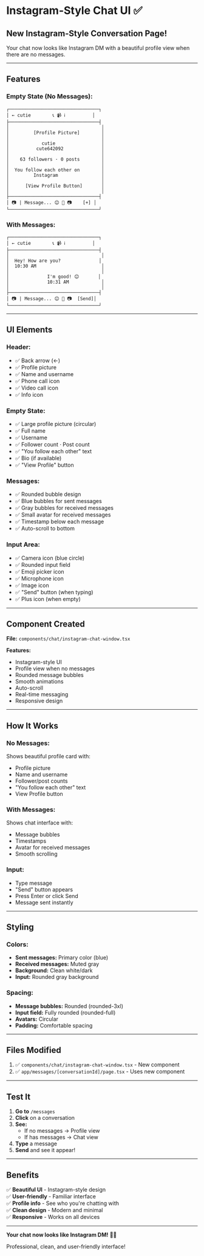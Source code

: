 # Instagram-Style Chat UI ✅

## New Instagram-Style Conversation Page!

Your chat now looks like Instagram DM with a beautiful profile view when there are no messages.

---

## Features

### **Empty State (No Messages):**
```
┌─────────────────────────────────┐
│ ← cutie        📞 📹 ℹ️          │
├─────────────────────────────────┤
│                                  │
│         [Profile Picture]        │
│                                  │
│            cutie                 │
│          cute642092              │
│                                  │
│    63 followers · 0 posts        │
│                                  │
│  You follow each other on        │
│         Instagram                │
│                                  │
│      [View Profile Button]       │
│                                  │
├─────────────────────────────────┤
│ 📷 | Message... 😊 🎤 📷    [+] │
└─────────────────────────────────┘
```

### **With Messages:**
```
┌─────────────────────────────────┐
│ ← cutie        📞 📹 ℹ️          │
├─────────────────────────────────┤
│                                  │
│  Hey! How are you?              │
│  10:30 AM                        │
│                                  │
│              I'm good! 😊       │
│              10:31 AM            │
│                                  │
├─────────────────────────────────┤
│ 📷 | Message... 😊 🎤 📷  [Send]│
└─────────────────────────────────┘
```

---

## UI Elements

### **Header:**
- ✅ Back arrow (←)
- ✅ Profile picture
- ✅ Name and username
- ✅ Phone call icon
- ✅ Video call icon
- ✅ Info icon

### **Empty State:**
- ✅ Large profile picture (circular)
- ✅ Full name
- ✅ Username
- ✅ Follower count · Post count
- ✅ "You follow each other" text
- ✅ Bio (if available)
- ✅ "View Profile" button

### **Messages:**
- ✅ Rounded bubble design
- ✅ Blue bubbles for sent messages
- ✅ Gray bubbles for received messages
- ✅ Small avatar for received messages
- ✅ Timestamp below each message
- ✅ Auto-scroll to bottom

### **Input Area:**
- ✅ Camera icon (blue circle)
- ✅ Rounded input field
- ✅ Emoji picker icon
- ✅ Microphone icon
- ✅ Image icon
- ✅ "Send" button (when typing)
- ✅ Plus icon (when empty)

---

## Component Created

**File:** `components/chat/instagram-chat-window.tsx`

**Features:**
- Instagram-style UI
- Profile view when no messages
- Rounded message bubbles
- Smooth animations
- Auto-scroll
- Real-time messaging
- Responsive design

---

## How It Works

### **No Messages:**
Shows beautiful profile card with:
- Profile picture
- Name and username
- Follower/post counts
- "You follow each other" text
- View Profile button

### **With Messages:**
Shows chat interface with:
- Message bubbles
- Timestamps
- Avatar for received messages
- Smooth scrolling

### **Input:**
- Type message
- "Send" button appears
- Press Enter or click Send
- Message sent instantly

---

## Styling

### **Colors:**
- **Sent messages:** Primary color (blue)
- **Received messages:** Muted gray
- **Background:** Clean white/dark
- **Input:** Rounded gray background

### **Spacing:**
- **Message bubbles:** Rounded (rounded-3xl)
- **Input field:** Fully rounded (rounded-full)
- **Avatars:** Circular
- **Padding:** Comfortable spacing

---

## Files Modified

1. ✅ `components/chat/instagram-chat-window.tsx` - New component
2. ✅ `app/messages/[conversationId]/page.tsx` - Uses new component

---

## Test It

1. **Go to** `/messages`
2. **Click** on a conversation
3. **See:**
   - If no messages → Profile view
   - If has messages → Chat view
4. **Type** a message
5. **Send** and see it appear!

---

## Benefits

✅ **Beautiful UI** - Instagram-style design  
✅ **User-friendly** - Familiar interface  
✅ **Profile info** - See who you're chatting with  
✅ **Clean design** - Modern and minimal  
✅ **Responsive** - Works on all devices  

---

**Your chat now looks like Instagram DM!** 📱✨

Professional, clean, and user-friendly interface!
